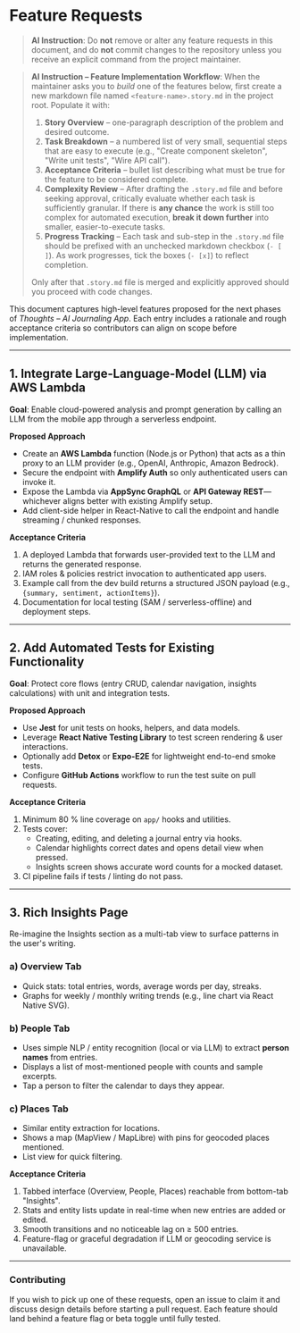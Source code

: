 # Feature Requests

> **AI Instruction**: Do **not** remove or alter any feature requests in this document, and do **not** commit changes to the repository unless you receive an explicit command from the project maintainer.

> **AI Instruction – Feature Implementation Workflow**: When the maintainer asks you to _build_ one of the features below, first create a new markdown file named `<feature-name>.story.md` in the project root.  Populate it with:
> 1. **Story Overview** – one-paragraph description of the problem and desired outcome.
> 2. **Task Breakdown** – a numbered list of very small, sequential steps that are easy to execute (e.g., "Create component skeleton", "Write unit tests", "Wire API call").
> 3. **Acceptance Criteria** – bullet list describing what must be true for the feature to be considered complete.
> 4. **Complexity Review** – After drafting the `.story.md` file and before seeking approval, critically evaluate whether each task is sufficiently granular.  If there is **any chance** the work is still too complex for automated execution, **break it down further** into smaller, easier-to-execute tasks.
> 5. **Progress Tracking** – Each task and sub-step in the `.story.md` file should be prefixed with an unchecked markdown checkbox (`- [ ]`).  As work progresses, tick the boxes (`- [x]`) to reflect completion.
>
> Only after that `.story.md` file is merged and explicitly approved should you proceed with code changes.

This document captures high-level features proposed for the next phases of *Thoughts – AI Journaling App*.  Each entry includes a rationale and rough acceptance criteria so contributors can align on scope before implementation.

---

## 1. Integrate Large-Language-Model (LLM) via AWS Lambda

**Goal**: Enable cloud-powered analysis and prompt generation by calling an LLM from the mobile app through a serverless endpoint.

**Proposed Approach**
- Create an **AWS Lambda** function (Node.js or Python) that acts as a thin proxy to an LLM provider (e.g., OpenAI, Anthropic, Amazon Bedrock).
- Secure the endpoint with **Amplify Auth** so only authenticated users can invoke it.
- Expose the Lambda via **AppSync GraphQL** or **API Gateway REST**—whichever aligns better with existing Amplify setup.
- Add client-side helper in React-Native to call the endpoint and handle streaming / chunked responses.

**Acceptance Criteria**
1. A deployed Lambda that forwards user-provided text to the LLM and returns the generated response.
2. IAM roles & policies restrict invocation to authenticated app users.
3. Example call from the dev build returns a structured JSON payload (e.g., `{summary, sentiment, actionItems}`).
4. Documentation for local testing (SAM / serverless-offline) and deployment steps.

---

## 2. Add Automated Tests for Existing Functionality

**Goal**: Protect core flows (entry CRUD, calendar navigation, insights calculations) with unit and integration tests.

**Proposed Approach**
- Use **Jest** for unit tests on hooks, helpers, and data models.
- Leverage **React Native Testing Library** to test screen rendering & user interactions.
- Optionally add **Detox** or **Expo-E2E** for lightweight end-to-end smoke tests.
- Configure **GitHub Actions** workflow to run the test suite on pull requests.

**Acceptance Criteria**
1. Minimum 80 % line coverage on `app/` hooks and utilities.
2. Tests cover:
   - Creating, editing, and deleting a journal entry via hooks.
   - Calendar highlights correct dates and opens detail view when pressed.
   - Insights screen shows accurate word counts for a mocked dataset.
3. CI pipeline fails if tests / linting do not pass.

---

## 3. Rich Insights Page

Re-imagine the Insights section as a multi-tab view to surface patterns in the user's writing.

### a) Overview Tab
- Quick stats: total entries, words, average words per day, streaks.
- Graphs for weekly / monthly writing trends (e.g., line chart via React Native SVG).

### b) People Tab
- Uses simple NLP / entity recognition (local or via LLM) to extract **person names** from entries.
- Displays a list of most-mentioned people with counts and sample excerpts.
- Tap a person to filter the calendar to days they appear.

### c) Places Tab
- Similar entity extraction for locations.
- Shows a map (MapView / MapLibre) with pins for geocoded places mentioned.
- List view for quick filtering.

**Acceptance Criteria**
1. Tabbed interface (Overview, People, Places) reachable from bottom-tab "Insights".
2. Stats and entity lists update in real-time when new entries are added or edited.
3. Smooth transitions and no noticeable lag on ≥ 500 entries.
4. Feature-flag or graceful degradation if LLM or geocoding service is unavailable.

---

### Contributing
If you wish to pick up one of these requests, open an issue to claim it and discuss design details before starting a pull request. Each feature should land behind a feature flag or beta toggle until fully tested. 